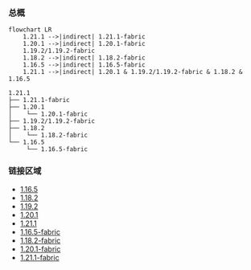 ### 总概

```mermaid
flowchart LR
    1.21.1 -->|indirect| 1.21.1-fabric
    1.20.1 -->|indirect| 1.20.1-fabric
    1.19.2/1.19.2-fabric
    1.18.2 -->|indirect| 1.18.2-fabric
    1.16.5 -->|indirect| 1.16.5-fabric
    1.21.1 -->|indirect| 1.20.1 & 1.19.2/1.19.2-fabric & 1.18.2 & 1.16.5
```

```
1.21.1
├── 1.21.1-fabric
├── 1.20.1
│    └── 1.20.1-fabric
├── 1.19.2/1.19.2-fabric
├── 1.18.2
│    └── 1.18.2-fabric
└── 1.16.5
     └── 1.16.5-fabric
```

### 链接区域

- [1.16.5](/projects/1.16/assets/macaws-windows/mcwwindows)
- [1.18.2](/projects/1.18/assets/macaws-windows/mcwwindows)
- [1.19.2](/projects/1.19/assets/macaws-windows/mcwwindows)
- [1.20.1](/projects/1.20/assets/macaws-windows/mcwwindows)
- [1.21.1](/projects/1.21/assets/macaws-windows/mcwwindows)
- [1.16.5-fabric](/projects/1.16-fabric/assets/macaws-windows/mcwwindows)
- [1.18.2-fabric](/projects/1.18-fabric/assets/macaws-windows/mcwwindows)
- [1.20.1-fabric](/projects/1.20-fabric/assets/macaws-windows/mcwwindows)
- [1.21.1-fabric](/projects/1.21-fabric/assets/macaws-windows/mcwwindows)
